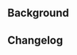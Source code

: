 ## Background

<!-- 
  Briefly describe what problem this PR is solving. 
  If these changes were previously discussed in an issue or discussion,
  please, leave a reference to it 🔖.
  
  If there is a issue that your PR closes, just write "Closes #ISSUE_NUMBER" (e.g. Closes #42)
  That will automatically close that issue, once PR is merged.
  Please make sure to address all parts of the issue if you write that!
-->




## Changelog

<!-- 
  Briefly describe the proposed changes below. 
  Numbered lists work best. 
  If you add 📷 screenshots or 🎞️ screencasts, you'll be our hero.
-->




<!-- 
  Hi from the Feature Sliced Design core team! 👋

  Thank you for taking the time to contribute.
  We have a set of guidelines for contibutors that you might want to read:

    https://github.com/feature-sliced/documentation/blob/master/CONTRIBUTING.md

  We encourage self-reviewing the changes before submitting a PR ✅. 
  Here's a nice article that has some pro-tips:

    https://blog.beanbaginc.com/2014/12/01/practicing-effective-self-review/
    
-->
